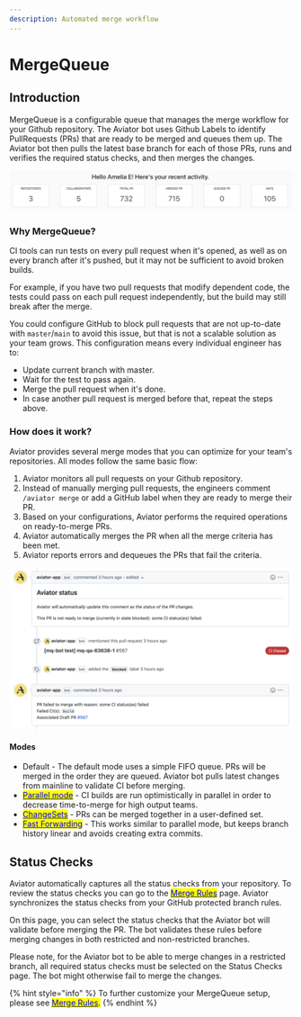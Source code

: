 ```yaml
---
description: Automated merge workflow
---
```


# MergeQueue

## Introduction <a href="#introduction" id="introduction"></a>

MergeQueue is a configurable queue that manages the merge workflow for your Github repository. The Aviator bot uses Github Labels to identify PullRequests (PRs) that are ready to be merged and queues them up. The Aviator bot then pulls the latest base branch for each of those PRs, runs and verifies the required status checks, and then merges the changes.&#x20;

![Dashboard view](<../.gitbook/assets/Screen Shot 2022-05-17 at 9.56.31 PM.png>)

### **Why MergeQueue?**

CI tools can run tests on every pull request when it's opened, as well as on every branch after it's pushed, but it may not be sufficient to avoid broken builds.

For example, if you have two pull requests that modify dependent code, the tests could pass on each pull request independently, but the build may still break after the merge.

You could configure GitHub to block pull requests that are not up-to-date with `master`/`main` to avoid this issue, but that is not a scalable solution as your team grows. This configuration means every individual engineer has to:

* Update current branch with master.
* Wait for the test to pass again.
* Merge the pull request when it's done.
* In case another pull request is merged before that, repeat the steps above.

### How does it work?

Aviator provides several merge modes that you can optimize for your team's repositories. All modes follow the same basic flow:

1. Aviator monitors all pull requests on your Github repository.
2. Instead of manually merging pull requests, the engineers comment `/aviator merge` or add a GitHub label when they are ready to merge their PR.
3. Based on your configurations, Aviator performs the required operations on ready-to-merge PRs.
4. Aviator automatically merges the PR when all the merge criteria has been met.
5. Aviator reports errors and dequeues the PRs that fail the criteria.

![MergeQueue automatically dequeues PRs and reports build failures.](<../.gitbook/assets/Screen Shot 2022-05-23 at 5.33.58 PM.png>)

#### Modes

* Default - The default mode uses a simple FIFO queue. PRs will be merged in the order they are queued. Aviator bot pulls latest changes from mainline to validate CI before merging.
* [<mark style="color:blue;">Parallel mode</mark>](../how-to-guides/parallel-mode/) <mark style="color:blue;"></mark> - CI builds are run optimistically in parallel in order to decrease time-to-merge for high output teams.
* <mark style="color:blue;"></mark>[<mark style="color:blue;">ChangeSets</mark>](changesets/) - PRs can be merged together in a user-defined set.
* [<mark style="color:blue;">Fast Forwarding</mark>](../how-to-guides/fast-forwarding.md) - This works similar to parallel mode, but keeps branch history linear and avoids creating extra commits.

## Status Checks

Aviator automatically captures all the status checks from your repository. To review the status checks you can go to the [<mark style="color:blue;">Merge Rules</mark>](../reference/merge-rules.md) page. Aviator synchronizes the status checks from your GitHub protected branch rules.

On this page, you can select the status checks that the Aviator bot will validate before merging the PR. The bot validates these rules before merging changes in both restricted and non-restricted branches.&#x20;

Please note, for the Aviator bot to be able to merge changes in a restricted branch, all required status checks must be selected on the Status Checks page. The bot might otherwise fail to merge the changes.

{% hint style="info" %}
To further customize your MergeQueue setup, please see [<mark style="color:blue;">Merge Rules</mark>](../reference/merge-rules.md)<mark style="color:blue;">.</mark>
{% endhint %}
